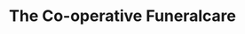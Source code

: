 ---
title: "The Co-operative Funeralcare"
url: /giffnock/the-co-operative-funeralcare/
shop: funeral directors
---